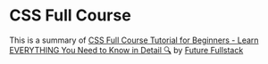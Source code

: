 # CSS Full Course

This is a summary of [CSS Full Course Tutorial for Beginners - Learn EVERYTHING You Need to Know in Detail 🔍](https://www.youtube.com/watch?v=-G-zic_LS0A) by [Future Fullstack](https://www.futurefullstack.com/)
